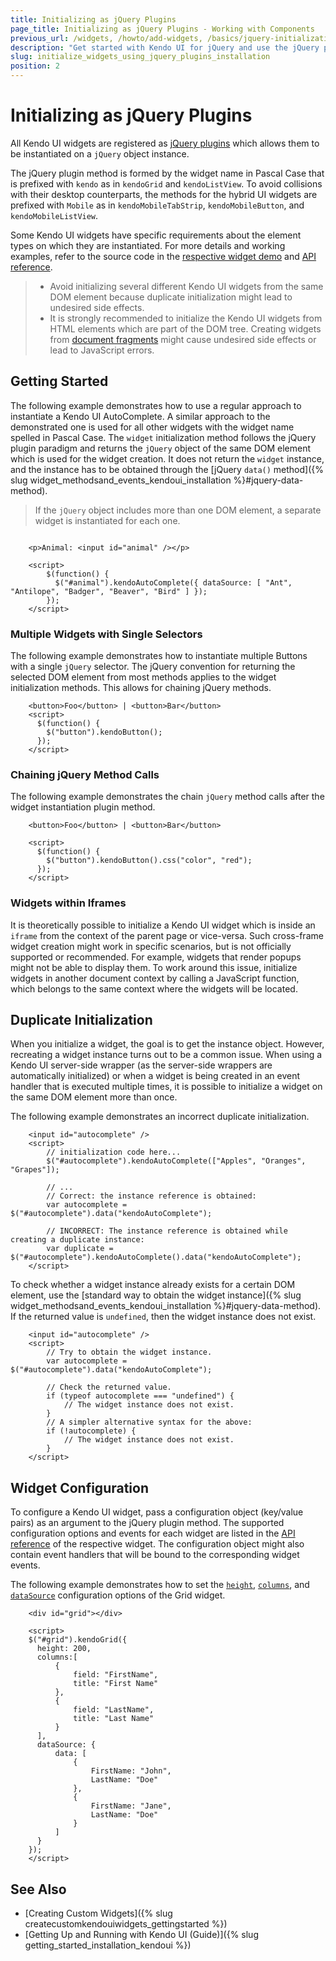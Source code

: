 ```yaml
---
title: Initializing as jQuery Plugins
page_title: Initializing as jQuery Plugins - Working with Components 
previous_url: /widgets, /howto/add-widgets, /basics/jquery-initialization, /intro/jquery-initialization, /intro/widget-basics/angularjs-initialization
description: "Get started with Kendo UI for jQuery and use the jQuery plugin syntax to add the widgets and framework components to your mobile website or web application."
slug: initialize_widgets_using_jquery_plugins_installation
position: 2
---
```


# Initializing as jQuery Plugins

All Kendo UI widgets are registered as [jQuery plugins](http://learn.jquery.com/plugins/) which allows them to be instantiated on a `jQuery` object instance.

The jQuery plugin method is formed by the widget name in Pascal Case that is prefixed with `kendo` as in `kendoGrid` and `kendoListView`. To avoid collisions with their desktop counterparts, the methods for the hybrid UI widgets are prefixed with `Mobile` as in `kendoMobileTabStrip`, `kendoMobileButton`, and `kendoMobileListView`.

Some Kendo UI widgets have specific requirements about the element types on which they are instantiated. For more details and working examples, refer to the source code in the [respective widget demo](https://demos.telerik.com/kendo-ui/) and [API reference](/api/javascript/kendo).

> * Avoid initializing several different Kendo UI widgets from the same DOM element because duplicate initialization might lead to undesired side effects.
> * It is strongly recommended to initialize the Kendo UI widgets from HTML elements which are part of the DOM tree. Creating widgets from [document fragments](https://developer.mozilla.org/en-US/docs/Web/API/DocumentFragment) might cause undesired side effects or lead to JavaScript errors.

## Getting Started

The following example demonstrates how to use a regular approach to instantiate a Kendo UI AutoComplete. A similar approach to the demonstrated one is used for all other widgets with the widget name spelled in Pascal Case. The `widget` initialization method follows the jQuery plugin paradigm and returns the `jQuery` object of the same DOM element which is used for the widget creation. It does not return the `widget` instance, and the instance has to be obtained through the [jQuery `data()` method]({% slug widget_methodsand_events_kendoui_installation %}#jquery-data-method).

> If the `jQuery` object includes more than one DOM element, a separate widget is instantiated for each one.

```dojo

	<p>Animal: <input id="animal" /></p>

	<script>
        $(function() {
          $("#animal").kendoAutoComplete({ dataSource: [ "Ant", "Antilope", "Badger", "Beaver", "Bird" ] });
        });
    </script>
```

### Multiple Widgets with Single Selectors

The following example demonstrates how to instantiate multiple Buttons with a single `jQuery` selector. The jQuery convention for returning the selected DOM element from most methods applies to the widget initialization methods. This allows for chaining jQuery methods.

```
    <button>Foo</button> | <button>Bar</button>
    <script>
      $(function() {
        $("button").kendoButton();
      });
    </script>
```

### Chaining jQuery Method Calls

The following example demonstrates the chain `jQuery` method calls after the widget instantiation plugin method.

```
    <button>Foo</button> | <button>Bar</button>

    <script>
      $(function() {
        $("button").kendoButton().css("color", "red");
      });
    </script>
```

### Widgets within Iframes

It is theoretically possible to initialize a Kendo UI widget which is inside an `iframe` from the context of the parent page or vice-versa. Such cross-frame widget creation might work in specific scenarios, but is not officially supported or recommended. For example, widgets that render popups might not be able to display them. To work around this issue, initialize widgets in another document context by calling a JavaScript function, which belongs to the same context where the widgets will be located.

## Duplicate Initialization

When you initialize a widget, the goal is to get the instance object. However, recreating a widget instance turns out to be a common issue. When using a Kendo UI server-side wrapper (as the server-side wrappers are automatically initialized) or when a widget is being created in an event handler that is executed multiple times, it is possible to initialize a widget on the same DOM element more than once.

The following example demonstrates an incorrect duplicate initialization.

```
    <input id="autocomplete" />
    <script>
        // initialization code here...
        $("#autocomplete").kendoAutoComplete(["Apples", "Oranges", "Grapes"]);

        // ...
        // Correct: the instance reference is obtained:
        var autocomplete = $("#autocomplete").data("kendoAutoComplete");

        // INCORRECT: The instance reference is obtained while creating a duplicate instance:
        var duplicate = $("#autocomplete").kendoAutoComplete().data("kendoAutoComplete");
    </script>
```

To check whether a widget instance already exists for a certain DOM element, use the [standard way to obtain the widget instance]({% slug widget_methodsand_events_kendoui_installation %}#jquery-data-method). If the returned value is `undefined`, then the widget instance does not exist.

```
    <input id="autocomplete" />
    <script>
        // Try to obtain the widget instance.
        var autocomplete = $("#autocomplete").data("kendoAutoComplete");

        // Check the returned value.
        if (typeof autocomplete === "undefined") {
            // The widget instance does not exist.
        }
        // A simpler alternative syntax for the above:
        if (!autocomplete) {
            // The widget instance does not exist.
        }
    </script>
```

## Widget Configuration

To configure a Kendo UI widget, pass a configuration object (key/value pairs) as an argument to the jQuery plugin method. The supported configuration options and events for each widget are listed in the [API reference](/api/javascript/kendo) of the respective widget. The configuration object might also contain event handlers that will be bound to the corresponding widget events.

The following example demonstrates how to set the [`height`](/api/javascript/ui/grid/configuration/height), [`columns`](/api/javascript/ui/grid/configuration/columns), and [`dataSource`](/api/javascript/ui/grid/configuration/datasource) configuration options of the Grid widget.

```
    <div id="grid"></div>

    <script>
    $("#grid").kendoGrid({
      height: 200,
      columns:[
          {
              field: "FirstName",
              title: "First Name"
          },
          {
              field: "LastName",
              title: "Last Name"
          }
      ],
      dataSource: {
          data: [
              {
                  FirstName: "John",
                  LastName: "Doe"
              },
              {
                  FirstName: "Jane",
                  LastName: "Doe"
              }
          ]
      }
    });
    </script>
```

## See Also

* [Creating Custom Widgets]({% slug createcustomkendouiwidgets_gettingstarted %})
* [Getting Up and Running with Kendo UI (Guide)]({% slug getting_started_installation_kendoui %})
